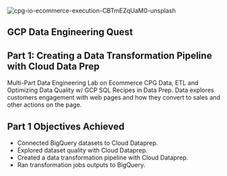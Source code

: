 ![cpg-io-ecommerce-execution-CBTmEZqUaM0-unsplash](https://user-images.githubusercontent.com/100870737/208791887-5a476cdf-8138-4bc2-b6f1-0b1ed8156efa.jpg)


## GCP Data Engineering Quest

## Part 1: Creating a Data Transformation Pipeline with Cloud Data Prep
Multi-Part Data Engineering Lab on Ecommerce CPG Data, ETL and Optimizing Data Quality w/ GCP SQL Recipes in Data Prep. Data explores customers engagement with web pages and how they convert to sales and other actions on the page.
 ## Part 1 Objectives Achieved
  * Connected BigQuery datasets to Cloud Dataprep.
  * Explored dataset quality with Cloud Dataprep.
  * Created a data transformation pipeline with Cloud Dataprep.
  * Ran transformation jobs outputs to BigQuery.
  

